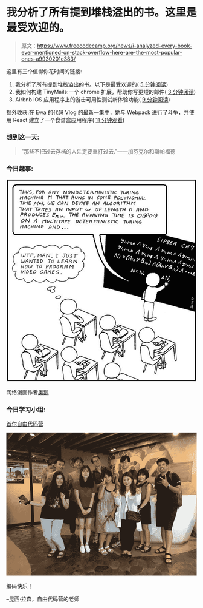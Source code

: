 # 我分析了所有提到堆栈溢出的书。这里是最受欢迎的。

> 原文：<https://www.freecodecamp.org/news/i-analyzed-every-book-ever-mentioned-on-stack-overflow-here-are-the-most-popular-ones-a9930201c383/>

这里有三个值得你花时间的链接:

1.  我分析了所有提到堆栈溢出的书。以下是最受欢迎的( [5 分钟阅读](http://bit.ly/2mBw3d1))
2.  我如何构建 TinyMails:一个 chrome 扩展，帮助你写更短的邮件( [3 分钟阅读](http://bit.ly/2n1VnX4))
3.  Airbnb iOS 应用程序上的游击可用性测试新体验功能( [9 分钟阅读](http://bit.ly/2migxl7))

额外收获:在 Ewa 的代码 Vlog 的最新一集中，她与 Webpack 进行了斗争，并使用 React 建立了一个食谱盒应用程序( [11 分钟观看](http://bit.ly/2naxSu2))

### 想到这一天:

> "那些不把过去存档的人注定要重打过去."——加芬克尔和斯帕福德

### 今日趣事:

![054D0RG2zt8EVsXhR88MMufQA3ULSRMqglrl](img/c2b030fe25b3b36497fe51df9caab8d1.png)

网络漫画作者[奥鹅](http://abstrusegoose.com/206)

### 今日学习小组:

[首尔自由代码营](http://bit.ly/2naQ3zL)

![I7lmWX7kFbJfjB0mQHlX0IeBXeWv2VYMSu0a](img/97bc9f500b50953f8c40cc6936abee27.png)

编码快乐！

–昆西·拉森，自由代码营的老师